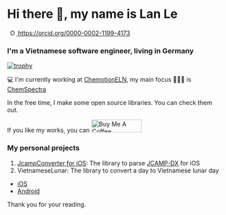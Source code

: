 # Hi there 👋, my name is Lan Le

<!--
**baolanlequang/baolanlequang** is a ✨ _special_ ✨ repository because its `README.md` (this file) appears on your GitHub profile.

Here are some ideas to get you started:

- 🔭 I’m currently working on ...
- 🌱 I’m currently learning ...
- 👯 I’m looking to collaborate on ...
- 🤔 I’m looking for help with ...
- 💬 Ask me about ...
- 📫 How to reach me: ...
- 😄 Pronouns: ...
- ⚡ Fun fact: ...
-->

<a
  id="cy-effective-orcid-url"
  class="underline"
   href="https://orcid.org/0000-0002-1199-4173"
   target="orcid.widget"
   rel="me noopener noreferrer"
   style="vertical-align: top">
   <img
      src="https://orcid.org/sites/default/files/images/orcid_16x16.png"
      style="width: 1em; margin-inline-start: 0.5em"
      alt="ORCID iD icon"/>
    https://orcid.org/0000-0002-1199-4173
  </a>

### I'm a Vietnamese software engineer, living in Germany

[![trophy](https://github-profile-trophy.vercel.app/?username=baolanlequang)](https://github.com/ryo-ma/github-profile-trophy)

💻 I'm currently working at [ChemotionELN](https://github.com/ComPlat/chemotion_ELN), my main focus 👨🏻‍💻 is [ChemSpectra](https://github.com/ComPlat/chem-spectra-app)

In the free time, I make some open source libraries. You can check them out.

If you like my works, you can <a href="https://www.buymeacoffee.com/baolanlequang" target="_blank"><img src="https://cdn.buymeacoffee.com/buttons/v2/default-yellow.png" alt="Buy Me A Coffee" style="height: 30px !important;width: 117px !important;" ></a>

### My personal projects
1. [JcampConverter for iOS](https://github.com/baolanlequang/jcamp-converter-ios): The library to parse [JCAMP-DX](https://iupac.org/what-we-do/digital-standards/JCAMP-DX/) for iOS
2. VietnameseLunar: The library to convert a day to Vietnamese lunar day
  - [iOS](https://github.com/baolanlequang/VietnameseLunar-ios)
  - [Android](https://github.com/baolanlequang/VietnameseLunar-android)

Thank you for your reading.
